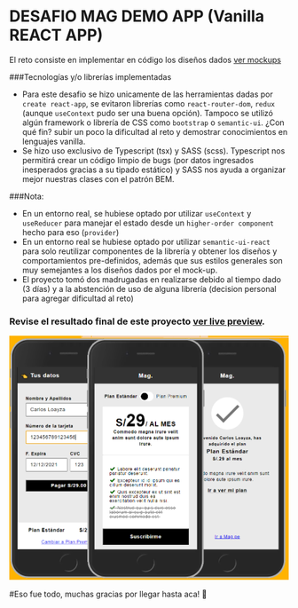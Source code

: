 # DESAFIO MAG DEMO APP (Vanilla REACT APP)

El reto consiste en implementar en código los diseños dados [ver mockups](https://xd.adobe.com/view/95b2cf77-ac47-4c1d-5430-43576b88590e-e383/)

###Tecnologías y/o librerías implementadas
* Para este desafio se hizo unicamente de las herramientas dadas por `create react-app`, se evitaron librerías como `react-router-dom`, `redux` (aunque `useContext` pudo ser una buena opción). Tampoco se utilizó algún framework o librería de CSS como `bootstrap` o `semantic-ui`. ¿Con qué fin? subir un poco la dificultad al reto y demostrar conocimientos en lenguajes vanilla.
* Se hizo uso exclusivo de Typescript (tsx) y SASS (scss). Typescript nos permitirá crear un código limpio de bugs (por datos ingresados inesperados gracias a su tipado estático) y SASS nos ayuda a organizar mejor nuestras clases con el patrón BEM.


###Nota:
* En un entorno real, se hubiese optado por utilizar `useContext` y `useReducer` para manejar el estado desde un `higher-order component` hecho para eso (`provider`) 
* En un entorno real se hubiese optado por utilizar `semantic-ui-react` para solo reutilizar componentes de la librería y obtener los diseños y comportamientos pre-definidos, además que sus estilos generales son muy semejantes a los diseños dados por el mock-up.
* El proyecto tomó dos madrugadas en realizarse debido al tiempo dado (3 días) y a la abstención de uso de alguna librería (decision personal para agregar dificultad al reto)
### Revise el resultado final de este proyecto [ver live preview](https://thecargos.github.io/mag-demo-frontend/).

![resultado final](./assets/mag-result.png)


#Eso fue todo, muchas gracias por llegar hasta aca! 🎉


